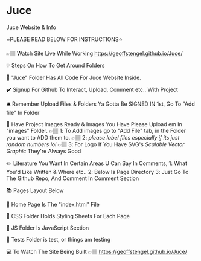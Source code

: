 # Juce
Juce Website &amp; Info

⭐PLEASE READ BELOW FOR INSTRUCTIONS⭐

👉🏽 Watch Site Live While Working https://geoffstengel.github.io/Juce/

💡 Steps On How To Get Around Folders

🏺 "Juce" Folder Has All Code For Juce Website Inside.

✔️ Signup For Github To Interact, Upload, Comment etc.. With Project

🛎️ Remember Upload Files & Folders Ya Gotta Be SIGNED IN 1st, Go To "Add file" In Folder

📸 Have Project Images Ready & Images You Have Please Upload em In "images" Folder.
👉🏽 1️: To Add images go to "Add File" tab, in the Folder you want to ADD them to.
👉🏽 2️: *please label files especially if its just random numbers lol*
👉🏽 3️: For Logo If You Have SVG's *Scalable Vector Graphic* They're Always Good

✏️ Literature You Want In Certain Areas U Can Say In Comments, 
    1️: What You'd Like Written & Where etc..
    2️: Below Is Page Directory
    3️: Just Go To The Github Repo, And Comment In Comment Section

📚 Pages Layout Below

🏡 Home Page Is The "index.html" File

💾 CSS Folder Holds Styling Sheets For Each Page

💾 JS Folder Is JavaScript Section

💃 Tests Folder is test, or things am testing

💻 To Watch The Site Being Built 👉🏽 https://geoffstengel.github.io/Juce/


